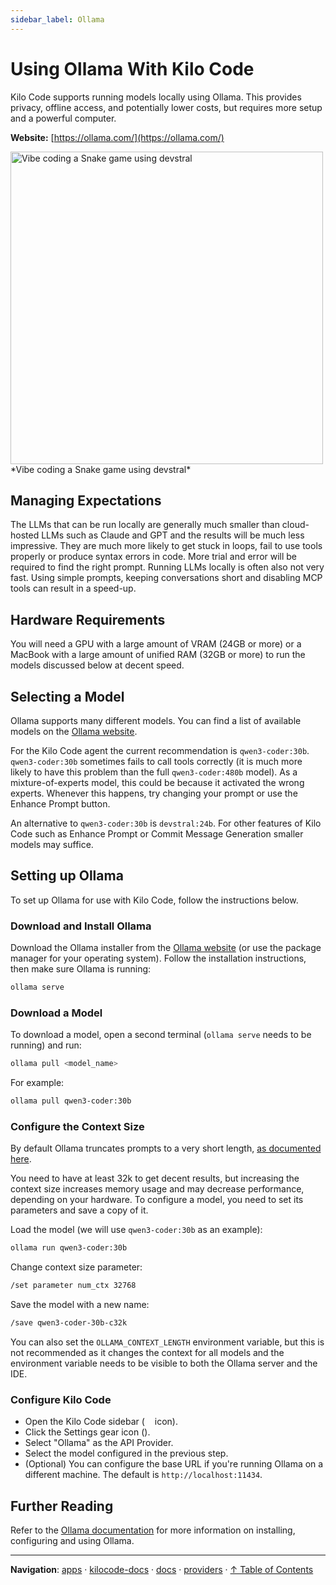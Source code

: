 ```yaml
---
sidebar_label: Ollama
---
```


# Using Ollama With Kilo Code

Kilo Code supports running models locally using Ollama. This provides privacy, offline access, and potentially lower costs, but requires more setup and a powerful computer.

**Website:** [https://ollama.com/](https://ollama.com/)

<img src="/docs/img/providers/ollama-devstral-snake.png" alt="Vibe coding a Snake game using devstral" width="500" />
*Vibe coding a Snake game using devstral*

## Managing Expectations

The LLMs that can be run locally are generally much smaller than cloud-hosted LLMs such as Claude and GPT and the results will be much less impressive.
They are much more likely to get stuck in loops, fail to use tools properly or produce syntax errors in code.
More trial and error will be required to find the right prompt.
Running LLMs locally is often also not very fast.
Using simple prompts, keeping conversations short and disabling MCP tools can result in a speed-up.

## Hardware Requirements

You will need a GPU with a large amount of VRAM (24GB or more) or a MacBook with a large amount of unified RAM (32GB or more) to run the models discussed below at decent speed.

## Selecting a Model

Ollama supports many different models.
You can find a list of available models on the [Ollama website](https://ollama.com/library).

For the Kilo Code agent the current recommendation is `qwen3-coder:30b`. `qwen3-coder:30b` sometimes fails to call tools correctly (it is much more likely to have this problem than the full `qwen3-coder:480b` model). As a mixture-of-experts model, this could be because it activated the wrong experts. Whenever this happens, try changing your prompt or use the Enhance Prompt button.

An alternative to `qwen3-coder:30b` is `devstral:24b`. For other features of Kilo Code such as Enhance Prompt or Commit Message Generation smaller models may suffice.

## Setting up Ollama

To set up Ollama for use with Kilo Code, follow the instructions below.

### Download and Install Ollama

Download the Ollama installer from the [Ollama website](https://ollama.com/) (or use the package manager for your operating system). Follow the installation instructions, then make sure Ollama is running:

```bash
ollama serve
```

### Download a Model

To download a model, open a second terminal (`ollama serve` needs to be running) and run:

```bash
ollama pull <model_name>
```

For example:

```bash
ollama pull qwen3-coder:30b
```

### Configure the Context Size

By default Ollama truncates prompts to a very short length, [as documented here](https://github.com/ollama/ollama/blob/4383a3ab7a075eff78b31f7dc84c747e2fcd22b8/docs/faq.md#how-can-i-specify-the-context-window-size).

You need to have at least 32k to get decent results, but increasing the context size increases memory usage and may decrease performance, depending on your hardware.
To configure a model, you need to set its parameters and save a copy of it.

Load the model (we will use `qwen3-coder:30b` as an example):

```bash
ollama run qwen3-coder:30b
```

Change context size parameter:

```bash
/set parameter num_ctx 32768
```

Save the model with a new name:

```bash
/save qwen3-coder-30b-c32k
```

You can also set the `OLLAMA_CONTEXT_LENGTH` environment variable,
but this is not recommended as it changes the context for all models and the environment variable needs to be visible to both the Ollama server and the IDE.

### Configure Kilo Code

- Open the Kilo Code sidebar (<img src="/docs/img/kilo-v1.svg" width="12" /> icon).
- Click the Settings gear icon (<Codicon name="gear" />).
- Select "Ollama" as the API Provider.
- Select the model configured in the previous step.
- (Optional) You can configure the base URL if you're running Ollama on a different machine. The default is `http://localhost:11434`.

## Further Reading

Refer to the [Ollama documentation](https://ollama.com/docs) for more information on installing, configuring and using Ollama.

---

**Navigation**: [apps](../../../../apps/) · [kilocode-docs](../../../apps/kilocode-docs/) · [docs](../../apps/kilocode-docs/docs/) · [providers](../apps/kilocode-docs/docs/providers/) · [↑ Table of Contents](#ollama)
